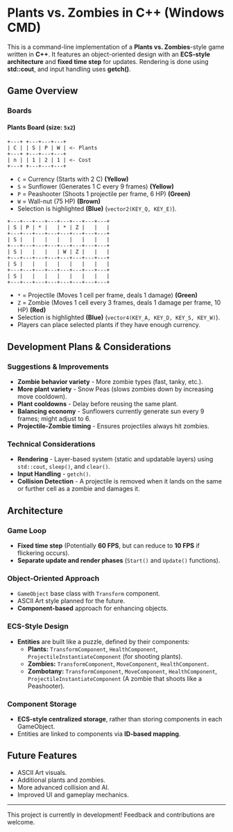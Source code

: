 # Plants vs. Zombies in C++ (Windows CMD)

This is a command-line implementation of a **Plants vs. Zombies**-style game written in **C++**. It features an object-oriented design with an **ECS-style architecture** and **fixed time step** for updates. Rendering is done using **std::cout**, and input handling uses **getch()**.

## Game Overview

### Boards

#### Plants Board (size: `5x2`)
```
+---+ +---+---+---+
| C | | S | P | W | <- Plants
+---+ +---+---+---+
| n | | 1 | 2 | 1 | <- Cost
+---+ +---+---+---+
```
- `C` = Currency (Starts with 2 C) **(Yellow)**
- `S` = Sunflower (Generates 1 C every 9 frames) **(Yellow)**
- `P` = Peashooter (Shoots 1 projectile per frame, 6 HP) **(Green)**
- `W` = Wall-nut (75 HP) **(Brown)**
- Selection is highlighted **(Blue)** (`vector2(KEY_Q, KEY_E)`).

```
+---+---+---+---+---+---+---+---+
| S | P | * |   | * | Z |   |   |
+---+---+---+---+---+---+---+---+
| S |   |   |   |   |   |   |   |
+---+---+---+---+---+---+---+---+
| S |   |   |   | W | Z |   |   |
+---+---+---+---+---+---+---+---+
| S |   |   |   |   |   |   |   |
+---+---+---+---+---+---+---+---+
| S |   |   |   |   |   |   |   |
+---+---+---+---+---+---+---+---+
```
- `*` = Projectile (Moves 1 cell per frame, deals 1 damage) **(Green)**
- `Z` = Zombie (Moves 1 cell every 3 frames, deals 1 damage per frame, 10 HP) **(Red)**
- Selection is highlighted **(Blue)** (`vector4(KEY_A, KEY_D, KEY_S, KEY_W)`).
- Players can place selected plants if they have enough currency.

## Development Plans & Considerations

### Suggestions & Improvements
- **Zombie behavior variety** - More zombie types (fast, tanky, etc.).
- **More plant variety** - Snow Peas (slows zombies down by increasing move cooldown).
- **Plant cooldowns** - Delay before reusing the same plant.
- **Balancing economy** - Sunflowers currently generate sun every 9 frames; might adjust to 6.
- **Projectile-Zombie timing** - Ensures projectiles always hit zombies.

### Technical Considerations
- **Rendering** - Layer-based system (static and updatable layers) using `std::cout`, `sleep()`, and `clear()`.
- **Input Handling** - `getch()`.
- **Collision Detection** - A projectile is removed when it lands on the same or further cell as a zombie and damages it.

## Architecture

### Game Loop
- **Fixed time step** (Potentially **60 FPS**, but can reduce to **10 FPS** if flickering occurs).
- **Separate update and render phases** (`Start()` and `Update()` functions).

### Object-Oriented Approach
- `GameObject` base class with `Transform` component.
- ASCII Art style planned for the future.
- **Component-based** approach for enhancing objects.

### ECS-Style Design
- **Entities** are built like a puzzle, defined by their components:
  - **Plants:** `TransformComponent`, `HealthComponent`, `ProjectileInstantiateComponent` (for shooting plants).
  - **Zombies:** `TransformComponent`, `MoveComponent`, `HealthComponent`.
  - **Zombotany:** `TransformComponent`, `MoveComponent`, `HealthComponent`, `ProjectileInstantiateComponent` (A zombie that shoots like a Peashooter).

### Component Storage
- **ECS-style centralized storage**, rather than storing components in each GameObject.
- Entities are linked to components via **ID-based mapping**.

## Future Features
- ASCII Art visuals.
- Additional plants and zombies.
- More advanced collision and AI.
- Improved UI and gameplay mechanics.

---
This project is currently in development! Feedback and contributions are welcome.


